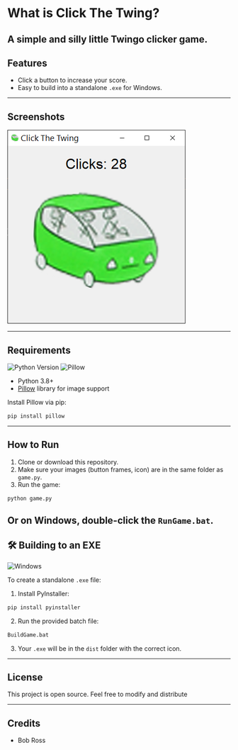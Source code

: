 # What is Click The Twing? 

A simple and silly little Twingo clicker game. 
---

## Features

- Click a button to increase your score.
- Easy to build into a standalone `.exe` for Windows.

---

## Screenshots

![Game Screenshot](screenshot.png)  

---

## Requirements

![Python Version](https://img.shields.io/badge/Python-3.8%2B-blue)  ![Pillow](https://img.shields.io/badge/Pillow-Required-yellow)

- Python 3.8+  
- [Pillow](https://pypi.org/project/Pillow/) library for image support

Install Pillow via pip:

```bash
pip install pillow
```

---

## How to Run

1. Clone or download this repository.
2. Make sure your images (button frames, icon) are in the same folder as `game.py`.
3. Run the game:

```bash
python game.py
```

Or on Windows, double-click the `RunGame.bat`.
---

## 🛠 Building to an EXE

![Windows](https://img.shields.io/badge/Platform-Windows-lightgrey)

To create a standalone `.exe` file:

1. Install PyInstaller:

```bash
pip install pyinstaller
```

2. Run the provided batch file:

```bash
BuildGame.bat
```

3. Your `.exe` will be in the `dist` folder with the correct icon.

---

## License

This project is open source. Feel free to modify and distribute

---

## Credits

- Bob Ross 
